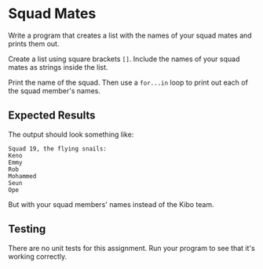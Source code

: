 # Squad Mates

Write a program that creates a list with the names of your squad mates and prints them out.

Create a list using square brackets `[]`. Include the names of your squad mates as strings inside the list.

Print the name of the squad. Then use a `for...in` loop to print out each of the squad member's names.

## Expected Results

The output should look something like:

```
Squad 19, the flying snails:
Keno
Emmy
Rob
Mohammed
Seun
Ope
```

But with your squad members' names instead of the Kibo team.

## Testing

There are no unit tests for this assignment. Run your program to see that it's working correctly.

